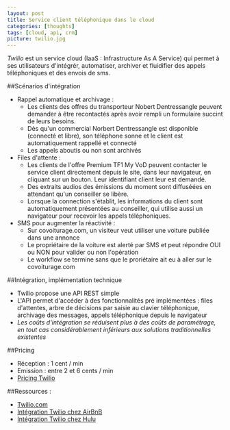 ```yaml
---
layout: post
title: Service client téléphonique dans le cloud
categories: [thoughts]
tags: [cloud, api, crm]
picture: twilio.jpg
---
```


_Twilio_ est un service cloud (IaaS : Infrastructure As A Service) qui permet à ses utilisateurs d'intégrér, automatiser, archiver et fluidifier des appels téléphoniques et des envois de sms.

##Scénarios d'intégration

- Rappel automatique et archivage :
    - Les clients des offres du transporteur Nobert Dentressangle peuvent demander à être recontactés après avoir rempli un formulaire succint de leurs besoins. 
    - Dès qu'un commercial Norbert Dentressangle est disponible (connecté et libre), son téléphone sonne et le client est automatiquement rappellé et connecté
    - Les appels aboutis ou non sont archivés
- Files d'attente :
    - Les clients de l'offre Premium TF1 My VoD peuvent contacter le service client directement depuis le site, dans leur navigateur, en cliquant sur un bouton. Leur identifiant client leur est demandé. 
    - Des extraits audios des émissions du moment sont diffuséées en attendant qu'un conseiller se libère. 
    - Lorsque la connection s'établit, les informations du client sont automatiquement présentées au conseiller, qui utilise aussi un navigateur pour recevoir les appels téléphoniques.
- SMS pour augmenter la réactivité :
    - Sur covoiturage.com, un visiteur veut utiliser une voiture publiée dans une annonce
    - Le propriétaire de la voiture est alerté par SMS et peut répondre OUI ou NON pour valider ou non l'opération
    - Le workflow se termine sans que le proriétaire ait eu à aller sur le covoiturage.com

##Intégration, implémentation technique

- Twilio propose une API REST simple
- L'API permet d'accéder à des fonctionnalités pré implémentées : files d'attentes, arbre de décisions par saisie au clavier téléphonique, archivage des messages, appels téléphonique depuis le navigateur
- _Les coûts d'intégration se réduisent plus à des coûts de paramétrage, en tout cas considérablement inférieurs aux solutions traditionnelles existentes_

##Pricing

- Réception : 1 cent / min
- Emission : entre 2 et 6 cents / min
- [Pricing Twilio](http://www.twilio.com/voice/pricing)


##Ressources :
- [Twilio.com](https://www.twilio.com)
- [Intégration Twilio chez AirBnB](https://www.twilio.com/customers/stories/airbnb)
- [Intégration Twilio chez Hulu](https://www.twilio.com/customers/stories/hulu)